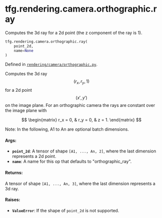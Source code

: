 <div itemscope itemtype="http://developers.google.com/ReferenceObject">
<meta itemprop="name" content="tfg.rendering.camera.orthographic.ray" />
<meta itemprop="path" content="Stable" />
</div>

# tfg.rendering.camera.orthographic.ray

Computes the 3d ray for a 2d point (the z component of the ray is 1).

``` python
tfg.rendering.camera.orthographic.ray(
    point_2d,
    name=None
)
```



Defined in [`rendering/camera/orthographic.py`](https://cs.corp.google.com/#piper///depot/google3/third_party/py/tensorflow_graphics/rendering/camera/orthographic.py).

<!-- Placeholder for "Used in" -->

Computes the 3d ray $$(r_x, r_y, 1)$$ for a 2d point $$(x', y')$$ on the
image plane. For an orthographic camera the rays are constant over the image
plane with

$$
\begin{matrix}
r_x = 0, & r_y = 0, & z = 1.
\end{matrix}
$$

Note: In the following, A1 to An are optional batch dimensions.

#### Args:

* <b>`point_2d`</b>: A tensor of shape `[A1, ..., An, 2]`, where the last dimension
    represents a 2d point.
* <b>`name`</b>: A name for this op that defaults to "orthographic_ray".


#### Returns:

A tensor of shape `[A1, ..., An, 3]`, where the last dimension represents
a 3d ray.


#### Raises:

* <b>`ValueError`</b>: If the shape of `point_2d` is not supported.